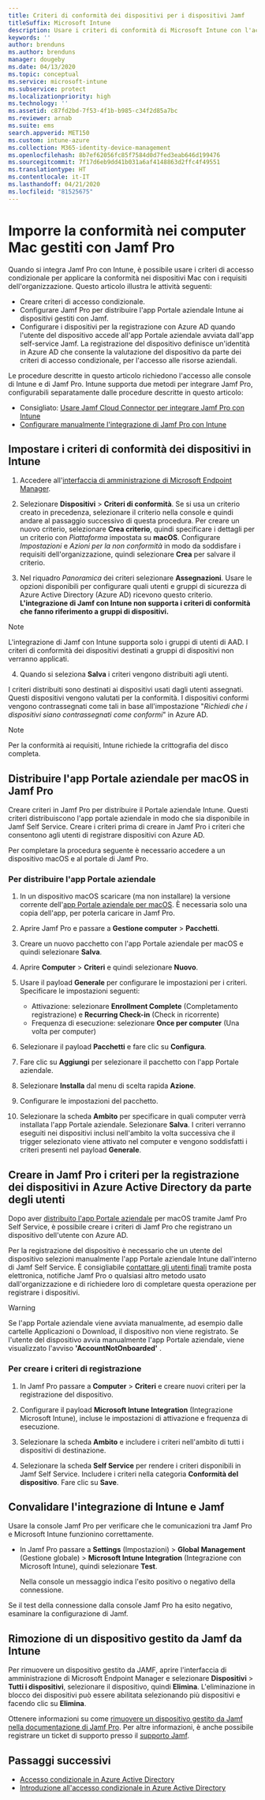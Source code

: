```yaml
---
title: Criteri di conformità dei dispositivi per i dispositivi Jamf
titleSuffix: Microsoft Intune
description: Usare i criteri di conformità di Microsoft Intune con l'accesso condizionale di Azure Active Directory per proteggere i dispositivi gestiti tramite Jamf.
keywords: ''
author: brenduns
ms.author: brenduns
manager: dougeby
ms.date: 04/13/2020
ms.topic: conceptual
ms.service: microsoft-intune
ms.subservice: protect
ms.localizationpriority: high
ms.technology: ''
ms.assetid: c87fd2bd-7f53-4f1b-b985-c34f2d85a7bc
ms.reviewer: arnab
ms.suite: ems
search.appverid: MET150
ms.custom: intune-azure
ms.collection: M365-identity-device-management
ms.openlocfilehash: 8b7ef62056fc85f7584d0d7fed3eab646d199476
ms.sourcegitcommit: 7f17d6eb9dd41b031a6af4148863d2ffc4f49551
ms.translationtype: HT
ms.contentlocale: it-IT
ms.lasthandoff: 04/21/2020
ms.locfileid: "81525675"
---
```

# <a name="enforce-compliance-on-macs-managed-with-jamf-pro"></a>Imporre la conformità nei computer Mac gestiti con Jamf Pro

Quando si integra Jamf Pro con Intune, è possibile usare i criteri di accesso condizionale per applicare la conformità nei dispositivi Mac con i requisiti dell'organizzazione. Questo articolo illustra le attività seguenti:  

- Creare criteri di accesso condizionale.
- Configurare Jamf Pro per distribuire l'app Portale aziendale Intune ai dispositivi gestiti con Jamf.
- Configurare i dispositivi per la registrazione con Azure AD quando l'utente del dispositivo accede all'app Portale aziendale avviata dall'app self-service Jamf. La registrazione del dispositivo definisce un'identità in Azure AD che consente la valutazione del dispositivo da parte dei criteri di accesso condizionale, per l'accesso alle risorse aziendali.  
 
Le procedure descritte in questo articolo richiedono l'accesso alle console di Intune e di Jamf Pro.
Intune supporta due metodi per integrare Jamf Pro, configurabili separatamente dalle procedure descritte in questo articolo:

- Consigliato: [Usare Jamf Cloud Connector per integrare Jamf Pro con Intune](conditional-access-jamf-cloud-connector.md)
- [Configurare manualmente l'integrazione di Jamf Pro con Intune](conditional-access-integrate-jamf.md)

## <a name="set-up-device-compliance-policies-in-intune"></a>Impostare i criteri di conformità dei dispositivi in Intune

1. Accedere all'[interfaccia di amministrazione di Microsoft Endpoint Manager](https://go.microsoft.com/fwlink/?linkid=2109431).

2. Selezionare **Dispositivi** > **Criteri di conformità**. Se si usa un criterio creato in precedenza, selezionare il criterio nella console e quindi andare al passaggio successivo di questa procedura. Per creare un nuovo criterio, selezionare **Crea criterio**, quindi specificare i dettagli per un criterio con *Piattaforma* impostata su **macOS**. Configurare *Impostazioni* e *Azioni per la non conformità* in modo da soddisfare i requisiti dell'organizzazione, quindi selezionare **Crea** per salvare il criterio.

3. Nel riquadro *Panoramica* dei criteri selezionare **Assegnazioni**. Usare le opzioni disponibili per configurare quali utenti e gruppi di sicurezza di Azure Active Directory (Azure AD) ricevono questo criterio. **L'integrazione di Jamf con Intune non supporta i criteri di conformità che fanno riferimento a gruppi di dispositivi.**

> [!NOTE]
> L'integrazione di Jamf con Intune supporta solo i gruppi di utenti di AAD. I criteri di conformità dei dispositivi destinati a gruppi di dispositivi non verranno applicati.

4. Quando si seleziona **Salva** i criteri vengono distribuiti agli utenti.  

I criteri distribuiti sono destinati ai dispositivi usati dagli utenti assegnati. Questi dispositivi vengono valutati per la conformità. I dispositivi conformi vengono contrassegnati come tali in base all'impostazione "*Richiedi che i dispositivi siano contrassegnati come conformi*" in Azure AD.  

> [!NOTE]
> Per la conformità ai requisiti, Intune richiede la crittografia del disco completa.

## <a name="deploy-the-company-portal-app-for-macos-in-jamf-pro"></a>Distribuire l'app Portale aziendale per macOS in Jamf Pro

Creare criteri in Jamf Pro per distribuire il Portale aziendale Intune. Questi criteri distribuiscono l'app portale aziendale in modo che sia disponibile in Jamf Self Service. Creare i criteri prima di creare in Jamf Pro i criteri che consentono agli utenti di registrare dispositivi con Azure AD.  

Per completare la procedura seguente è necessario accedere a un dispositivo macOS e al portale di Jamf Pro. 

### <a name="to-deploy-the-company-portal-app"></a>Per distribuire l'app Portale aziendale  

1. In un dispositivo macOS scaricare (ma non installare) la versione corrente dell'[app Portale aziendale per macOS](https://go.microsoft.com/fwlink/?linkid=862280). È necessaria solo una copia dell'app, per poterla caricare in Jamf Pro.  

2. Aprire Jamf Pro e passare a **Gestione computer** > **Pacchetti**.

3. Creare un nuovo pacchetto con l'app Portale aziendale per macOS e quindi selezionare **Salva**.

4. Aprire **Computer** > **Criteri** e quindi selezionare **Nuovo**.

5. Usare il payload **Generale** per configurare le impostazioni per i criteri. Specificare le impostazioni seguenti:
   - Attivazione: selezionare **Enrollment Complete** (Completamento registrazione) e **Recurring Check-in** (Check in ricorrente)
   - Frequenza di esecuzione: selezionare **Once per computer** (Una volta per computer)

6. Selezionare il payload **Pacchetti** e fare clic su **Configura**.

7. Fare clic su **Aggiungi** per selezionare il pacchetto con l'app Portale aziendale.

8. Selezionare **Installa** dal menu di scelta rapida **Azione**.
9. Configurare le impostazioni del pacchetto.

10. Selezionare la scheda **Ambito** per specificare in quali computer verrà installata l'app Portale aziendale. Selezionare **Salva**. I criteri verranno eseguiti nei dispositivi inclusi nell'ambito la volta successiva che il trigger selezionato viene attivato nel computer e vengono soddisfatti i criteri presenti nel payload **Generale**.

## <a name="create-a-policy-in-jamf-pro-to-have-users-register-their-devices-with-azure-active-directory"></a>Creare in Jamf Pro i criteri per la registrazione dei dispositivi in Azure Active Directory da parte degli utenti  

Dopo aver [distribuito l'app Portale aziendale](conditional-access-assign-jamf.md#deploy-the-company-portal-app-for-macos-in-jamf-pro) per macOS tramite Jamf Pro Self Service, è possibile creare i criteri di Jamf Pro che registrano un dispositivo dell'utente con Azure AD. 

Per la registrazione del dispositivo è necessario che un utente del dispositivo selezioni manualmente l'app Portale aziendale Intune dall'interno di Jamf Self Service. È consigliabile [contattare gli utenti finali](../fundamentals/end-user-educate.md) tramite posta elettronica, notifiche Jamf Pro o qualsiasi altro metodo usato dall'organizzazione e di richiedere loro di completare questa operazione per registrare i dispositivi. 

> [!WARNING]
> Se l'app Portale aziendale viene avviata manualmente, ad esempio dalle cartelle Applicazioni o Download, il dispositivo non viene registrato. Se l'utente del dispositivo avvia manualmente l'app Portale aziendale, viene visualizzato l'avviso **'AccountNotOnboarded'** .

### <a name="to-create-the-registration-policy"></a>Per creare i criteri di registrazione  

1. In Jamf Pro passare a **Computer** > **Criteri** e creare nuovi criteri per la registrazione del dispositivo.

2. Configurare il payload **Microsoft Intune Integration** (Integrazione Microsoft Intune), incluse le impostazioni di attivazione e frequenza di esecuzione.

3. Selezionare la scheda **Ambito** e includere i criteri nell'ambito di tutti i dispositivi di destinazione.

4. Selezionare la scheda **Self Service** per rendere i criteri disponibili in Jamf Self Service. Includere i criteri nella categoria **Conformità del dispositivo**. Fare clic su **Save**.

## <a name="validate-intune-and-jamf-integration"></a>Convalidare l'integrazione di Intune e Jamf  

Usare la console Jamf Pro per verificare che le comunicazioni tra Jamf Pro e Microsoft Intune funzionino correttamente. 

- In Jamf Pro passare a **Settings** (Impostazioni) > **Global Management** (Gestione globale) > **Microsoft Intune Integration** (Integrazione con Microsoft Intune), quindi selezionare **Test**.

    Nella console un messaggio indica l'esito positivo o negativo della connessione.  

Se il test della connessione dalla console Jamf Pro ha esito negativo, esaminare la configurazione di Jamf. 


## <a name="removing-a-jamf-managed-device-from-intune"></a>Rimozione di un dispositivo gestito da Jamf da Intune

Per rimuovere un dispositivo gestito da JAMF, aprire l'interfaccia di amministrazione di Microsoft Endpoint Manager e selezionare **Dispositivi** > **Tutti i dispositivi**, selezionare il dispositivo, quindi **Elimina**.  L'eliminazione in blocco dei dispositivi può essere abilitata selezionando più dispositivi e facendo clic su **Elimina**.

Ottenere informazioni su come [rimuovere un dispositivo gestito da Jamf nella documentazione di Jamf Pro](https://www.jamf.com/jamf-nation/articles/80/unmanaging-computers-while-preserving-their-inventory-information). Per altre informazioni, è anche possibile registrare un ticket di supporto presso il [supporto Jamf](https://www.jamf.com/support/). 

## <a name="next-steps"></a>Passaggi successivi

- [Accesso condizionale in Azure Active Directory](https://docs.microsoft.com/azure/active-directory/active-directory-conditional-access-azure-portal)
- [Introduzione all'accesso condizionale in Azure Active Directory](https://docs.microsoft.com/azure/active-directory/active-directory-conditional-access-azure-portal-get-started)
